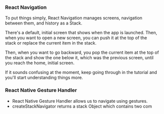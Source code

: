 ### React Navigation

To put things simply, React Navigation manages screens, navigation between them, and history as a Stack.

There's a default, initial screen that shows when the app is launched. Then, when you want to open a new screen, you can push it at the top of the stack or replace the current item in the stack.

Then, when you want to go backward, you pop the current item at the top of the stack and show the one below it, which was the previous screen, until you reach the home, initial screen.

If it sounds confusing at the moment, keep going through in the tutorial and you'll start understanding things more.

### React Native Gesture Handler

- React Native Gesture Handler allows us to navigate using gestures. 
- createStackNavigator returns a stack Object which contains two com
